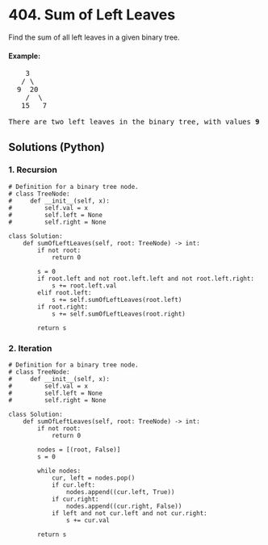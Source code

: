 # 404. Sum of Left Leaves
Find the sum of all left leaves in a given binary tree.

#### Example:
<pre>
    3
   / \
  9  20
    /  \
   15   7

There are two left leaves in the binary tree, with values <strong>9</strong> and <strong>15</strong> respectively. Return <strong>24</strong>.
</pre>

## Solutions (Python)

### 1. Recursion
```Python3
# Definition for a binary tree node.
# class TreeNode:
#     def __init__(self, x):
#         self.val = x
#         self.left = None
#         self.right = None

class Solution:
    def sumOfLeftLeaves(self, root: TreeNode) -> int:
        if not root:
            return 0

        s = 0
        if root.left and not root.left.left and not root.left.right:
            s += root.left.val
        elif root.left:
            s += self.sumOfLeftLeaves(root.left)
        if root.right:
            s += self.sumOfLeftLeaves(root.right)

        return s
```

### 2. Iteration
```Python3
# Definition for a binary tree node.
# class TreeNode:
#     def __init__(self, x):
#         self.val = x
#         self.left = None
#         self.right = None

class Solution:
    def sumOfLeftLeaves(self, root: TreeNode) -> int:
        if not root:
            return 0

        nodes = [(root, False)]
        s = 0

        while nodes:
            cur, left = nodes.pop()
            if cur.left:
                nodes.append((cur.left, True))
            if cur.right:
                nodes.append((cur.right, False))
            if left and not cur.left and not cur.right:
                s += cur.val

        return s
```
